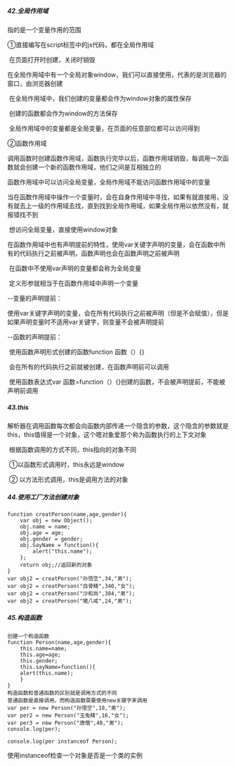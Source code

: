 ##### 42.全局作用域

指的是一个变量作用的范围

①直接编写在script标签中的js代码，都在全局作用域

​	在页面打开时创建，关闭时销毁

​	在全局作用域中有一个全局对象window，我们可以直接使用，代表的是浏览器的窗口，由浏览器创建

​	在全局作用域中，我们创建的变量都会作为window对象的属性保存

​	创建的函数都会作为window的方法保存

​	全局作用域中的变量都是全局变量，在页面的任意部位都可以访问得到

②函数作用域

​	调用函数时创建函数作用域，函数执行完毕以后，函数作用域销毁，每调用一次函数就会创建一个新的函数作用域，他们之间是互相独立的

​	函数作用域中可以访问全局变量，全局作用域不能访问函数作用域中的变量

​	当在函数作用域中操作一个变量时，会在自身作用域中寻找，如果有就直接用，没有就去上一级的作用域去找，直到找到全局作用域，如果全局作用以依然没有，就报错找不到

​	想访问全局变量，直接使用window对象

​	在函数作用域中也有声明提前的特性，使用var关键字声明的变量，会在函数中所有的代码执行之前被声明，函数声明也会在函数声明之前被声明

​	在函数中不使用var声明的变量都会称为全局变量

​	定义形参就相当于在函数作用域中声明一个变量

--变量的声明提前：

​		使用var关键字声明的变量，会在所有代码执行之前被声明（但是不会赋值），但是如果声明变量时不适用var关键字，则变量不会被声明提前

--函数的声明提前：

​		使用函数声明形式创建的函数function 函数（）{}

​		会在所有的代码执行之前就被创建，在函数声明前可以调用

​		使用函数表达式var 函数=function（）{}创建的函数，不会被声明提前，不能被声明前调用

##### 43.this

​	解析器在调用函数每次都会向函数内部传递一个隐含的参数，这个隐含的参数就是this，this值得是一个对象，这个嗯对象爱那个称为函数执行的上下文对象

​	根据函数调用的方式不同，this指向的对象不同

​	①以函数形式调用时，this永远是window

​	② 以方法形式调用，this是调用方法的对象

##### 44.使用工厂方法创建对象

```
function creatPerson(name,age,gender){
	var obj = new Object();
	obj.name = name;
	obj.age = age;
	obj.gender = gender;
	obj.SayName = function(){
		alert("this.name");
	};
	return obj;//返回新的对象
}
var obj2 = creatPerson("孙悟空",34,"男");
var obj2 = creatPerson("白骨精",340,"女");
var obj2 = creatPerson("沙和尚",384,"男");
var obj2 = creatPerson("猪八戒",24,"男");
```

##### 45.构造函数

```
创建一个构造函数
function Person(name,age,gender){
	this.name=name;
	this.age=age;
	this.gender;
	this.sayName=function(){
	alert(this.name);
	}
}
构造函数和普通函数的区别就是调用方式的不同
普通函数是直接调用，而构造函数需要使用new关键字来调用
var per = new Person("孙悟空",18,"男"); 
var per2 = new Person("玉兔精",16,"女"); 
var per3 = new Person("唐僧",48,"男"); 
console.log(per);

console.log(per instanceof Person);
```

使用instanceof检查一个对象是否是一个类的实例

